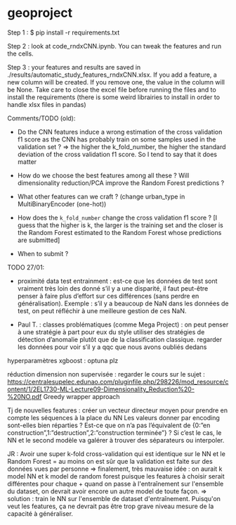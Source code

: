 # geoproject

Step 1 : $ pip install -r requirements.txt

Step 2 : look at code_rndxCNN.ipynb. You can tweak the features and run the cells.

Step 3 : your features and results are saved in ./results/automatic_study_features_rndxCNN.xlsx. If you add a feature, a new column will be created. If you remove one, the value in the column will be None.
Take care to close the excel file before running the files and to install the requirements (there is some weird librairies to install in order to handle xlsx files in pandas)


Comments/TODO (old):

- Do the CNN features induce a wrong estimation of the cross validation f1 score as the CNN has probably train on some samples used in the validation set ?
=> the higher the k_fold_number, the higher the standard deviation of the cross validation f1 score. So I tend to say that it does matter


- How do we choose the best features among all these ? Will dimensionality reduction/PCA improve the Random Forest predictions ?

- What other features can we craft ? (change urban_type in MultiBinaryEncoder (one-hot))

- How does the `k_fold_number` change the cross validation f1 score ? [I guess that the higher is k, the larger is the training set and the closer is the Random Forest estimated to the Random Forest whose predictions are submitted]

- When to submit ? 





TODO 27/01:


- proximité data test entrainment : 
est-ce que les données de test sont vraiment très loin des donné s’il y a une disparité, il faut peut-être penser à faire plus d’effort sur ces différences (sans perdre en généralisation). Exemple : s’il y a beaucoup de NaN dans les données de test, on peut réfléchir à une meilleure gestion de ces NaN.


- Paul T. : classes problématiques (comme Mega Project) : 
on peut penser à une stratégie à part pour eux du style utiliser des stratégies de détection d’anomalie plutôt que de la classification classique.
regarder les données pour voir s’il y a qqc que nous avons oubliés dedans


hyperparamètres xgboost :
optuna plz


réduction dimension non supervisée : 
regarder le cours sur le sujet : https://centralesupelec.edunao.com/pluginfile.php/298226/mod_resource/content/1/2EL1730-ML-Lecture09-Dimensionality_Reduction%20-%20NO.pdf
Greedy wrapper approach 


Tj de nouvelles features : 
créer un vecteur directeur moyen pour prendre en compte les séquences à la place du NN
Les valeurs donner par encoding sont-elles bien réparties ? Est-ce que on n’a pas l’équivalent de {0:”en construction”,1:”destruction”,2:”construction terminée”} ? Si c’est le cas, le NN et le second modèle va galérer à trouver des séparateurs ou interpoler.


JR : Avoir une super k-fold cross-validation qui est identique sur le NN et le Random Forest = au moins on est sûr que la validation est faite sur des données vues par personne
=> finalement, très mauvaise idée : on aurait k model NN et k model de random forest puisque les features à choisir serait différentes pour chaque + quand on passe à l'entraînement sur l'ensemble du dataset, on devrait avoir encore un autre model de toute façon.
=> solution : train le NN sur l'ensemble de dataset d'entraînement. Puisqu'on veut les features, ça ne devrait pas être trop grave niveau mesure de la capacité à généraliser.

